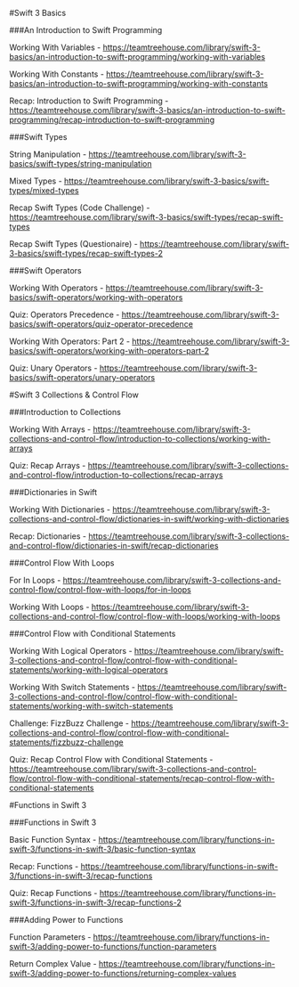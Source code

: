 #Swift 3 Basics

###An Introduction to Swift Programming

Working With Variables - https://teamtreehouse.com/library/swift-3-basics/an-introduction-to-swift-programming/working-with-variables

Working With Constants - https://teamtreehouse.com/library/swift-3-basics/an-introduction-to-swift-programming/working-with-constants

Recap: Introduction to Swift Programming - https://teamtreehouse.com/library/swift-3-basics/an-introduction-to-swift-programming/recap-introduction-to-swift-programming

###Swift Types

String Manipulation - https://teamtreehouse.com/library/swift-3-basics/swift-types/string-manipulation

Mixed Types - https://teamtreehouse.com/library/swift-3-basics/swift-types/mixed-types

Recap Swift Types (Code Challenge) - https://teamtreehouse.com/library/swift-3-basics/swift-types/recap-swift-types

Recap Swift Types (Questionaire) - https://teamtreehouse.com/library/swift-3-basics/swift-types/recap-swift-types-2

###Swift Operators

Working With Operators - https://teamtreehouse.com/library/swift-3-basics/swift-operators/working-with-operators

Quiz: Operators Precedence - https://teamtreehouse.com/library/swift-3-basics/swift-operators/quiz-operator-precedence

Working With Operators: Part 2 - https://teamtreehouse.com/library/swift-3-basics/swift-operators/working-with-operators-part-2

Quiz: Unary Operators - https://teamtreehouse.com/library/swift-3-basics/swift-operators/unary-operators


#Swift 3 Collections & Control Flow

###Introduction to Collections

Working With Arrays - https://teamtreehouse.com/library/swift-3-collections-and-control-flow/introduction-to-collections/working-with-arrays

Quiz: Recap Arrays -  https://teamtreehouse.com/library/swift-3-collections-and-control-flow/introduction-to-collections/recap-arrays


###Dictionaries in Swift

Working With Dictionaries - https://teamtreehouse.com/library/swift-3-collections-and-control-flow/dictionaries-in-swift/working-with-dictionaries

Recap: Dictionaries - https://teamtreehouse.com/library/swift-3-collections-and-control-flow/dictionaries-in-swift/recap-dictionaries


###Control Flow With Loops

For In Loops - https://teamtreehouse.com/library/swift-3-collections-and-control-flow/control-flow-with-loops/for-in-loops

Working With Loops - https://teamtreehouse.com/library/swift-3-collections-and-control-flow/control-flow-with-loops/working-with-loops

###Control Flow with Conditional Statements

Working With Logical Operators - https://teamtreehouse.com/library/swift-3-collections-and-control-flow/control-flow-with-conditional-statements/working-with-logical-operators

Working With Switch Statements - https://teamtreehouse.com/library/swift-3-collections-and-control-flow/control-flow-with-conditional-statements/working-with-switch-statements

Challenge: FizzBuzz Challenge - https://teamtreehouse.com/library/swift-3-collections-and-control-flow/control-flow-with-conditional-statements/fizzbuzz-challenge

Quiz: Recap Control Flow with Conditional Statements - https://teamtreehouse.com/library/swift-3-collections-and-control-flow/control-flow-with-conditional-statements/recap-control-flow-with-conditional-statements

#Functions in Swift 3

###Functions in Swift 3

Basic Function Syntax - https://teamtreehouse.com/library/functions-in-swift-3/functions-in-swift-3/basic-function-syntax

Recap: Functions - https://teamtreehouse.com/library/functions-in-swift-3/functions-in-swift-3/recap-functions

Quiz: Recap Functions - https://teamtreehouse.com/library/functions-in-swift-3/functions-in-swift-3/recap-functions-2

###Adding Power to Functions

Function Parameters - https://teamtreehouse.com/library/functions-in-swift-3/adding-power-to-functions/function-parameters

Return Complex Value - https://teamtreehouse.com/library/functions-in-swift-3/adding-power-to-functions/returning-complex-values

